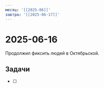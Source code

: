 ```yaml
---
месяц: '[[2025-06]]'
завтра: '[[2025-06-17]]'
---
```


# 2025-06-16

Продолжил фиксить людей в Октябрьской.

## Задачи

 - [ ] 
